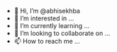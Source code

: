 - 👋 Hi, I’m @abhisekhba
- 👀 I’m interested in ...
- 🌱 I’m currently learning ...
- 💞️ I’m looking to collaborate on ...
- 📫 How to reach me ...

<!---
abhisekhba/abhisekhba is a ✨ special ✨ repository because its `README.md` (this file) appears on your GitHub profile.
You can click the Preview link to take a look at your changes.
--->
